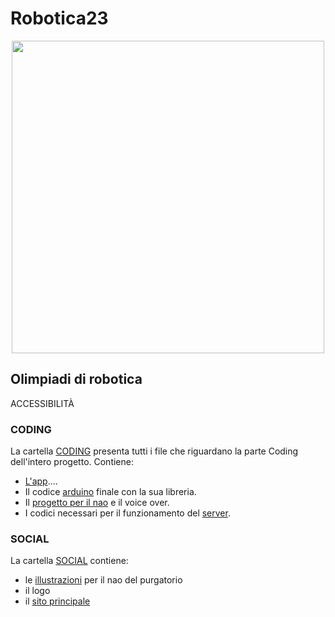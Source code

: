 # Robotica23
<p align="center">
  <img width="500" height="500" src="https://github.com/R32team/Robotica23/blob/main/social/website_main/images/R32-logo.ico">
</p>

## Olimpiadi di robotica

ACCESSIBILITÀ

### CODING

La cartella [CODING](https://github.com/R32team/Robotica23/tree/main/coding) presenta tutti i file che riguardano la parte Coding dell'intero progetto.
Contiene:
- [L'app](https://github.com/R32team/Robotica23/tree/main/coding/app_controller)....
- Il codice [arduino](https://github.com/R32team/Robotica23/tree/main/coding/arduino_finale) finale con la sua libreria.
- Il [progetto per il nao](https://github.com/R32team/Robotica23/tree/main/coding/nao_project) e il voice over.
- I codici necessari per il funzionamento del [server](https://github.com/R32team/Robotica23/tree/main/coding/server_paintings).

### SOCIAL

La cartella [SOCIAL](https://github.com/R32team/Robotica23/tree/main/social) contiene:
- le [illustrazioni](https://github.com/R32team/Robotica23/tree/main/social/asset_purgatorio) per il nao del purgatorio  
- il logo
- il [sito principale](https://r32.altervista.org/)

